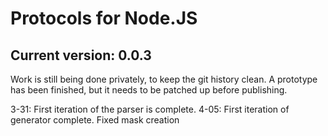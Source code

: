 # Protocols for Node.JS
## Current version: 0.0.3

Work is still being done privately, to keep the git history clean.
A prototype has been finished, but it needs to be patched up before publishing.

3-31: First iteration of the parser is complete.
4-05: First iteration of generator complete. Fixed mask creation